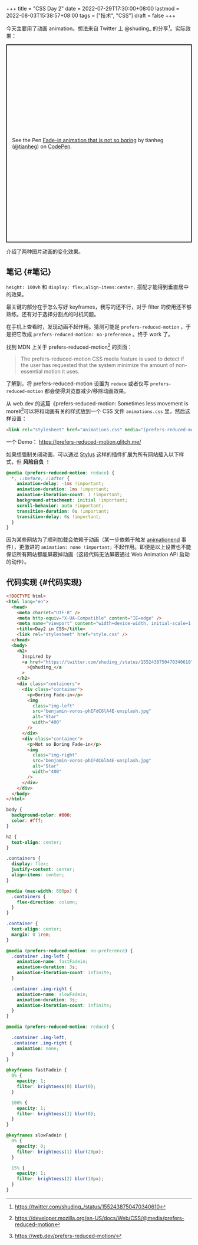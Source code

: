 +++
title = "CSS Day 2"
date = 2022-07-29T17:30:00+08:00
lastmod = 2022-08-03T15:38:57+08:00
tags = ["技术", "CSS"]
draft = false
+++

今天主要用了动画 animation。想法来自 Twitter 上 @shuding\_ 的分享[^fn:1]。实际效果：

<p class="codepen" data-height="537" data-default-tab="result" data-slug-hash="KKoyRaw" data-editable="true" data-user="tianheg" style="height: 537px; box-sizing: border-box; display: flex; align-items: center; justify-content: center; border: 2px solid; margin: 1em 0; padding: 1em;">
  <span>See the Pen <a href="https://codepen.io/tianheg/pen/KKoyRaw">
  Fade-in animation that is not so boring</a> by tianheg (<a href="https://codepen.io/tianheg">@tianheg</a>)
  on <a href="https://codepen.io">CodePen</a>.</span>
</p>
<script async src="https://cpwebassets.codepen.io/assets/embed/ei.js"></script>

介绍了两种图片动画的变化效果。


## 笔记 {#笔记}

`height: 100vh` 和 `display: flex;align-items:center;` 搭配才能得到垂直居中的效果。

最关键的部分在于怎么写好 keyframes，我写的还不行，对于 filter 的使用还不够熟练。还有对于选择分割点的时机问题。

在手机上查看时，发现动画不起作用。猜测可能是 `prefers-reduced-motion` ，于是把它改成 `prefers-reduced-motion: no-preference` 。终于 work 了。

找到 MDN 上关于 prefers-reduced-motion[^fn:2] 的页面：

> The prefers-reduced-motion CSS media feature is used to detect if the user has requested that the system minimize the amount of non-essential motion it uses.

了解到，将 prefers-reduced-motion 设置为 `reduce` 或者仅写 `prefers-reduced-motion` 都会使得浏览器减少/移除动画效果。

从 web.dev 的这篇《prefers-reduced-motion: Sometimes less movement is more》[^fn:3]可以将和动画有关的样式放到一个 CSS 文件 `animations.css` 里，然后这样设置：

```html
<link rel="stylesheet" href="animations.css" media="(prefers-reduced-motion: no-preference)">
```

一个 Demo： <https://prefers-reduced-motion.glitch.me/>

如果想强制关闭动画，可以通过 [Stylus](https://add0n.com/stylus.html) 这样的插件扩展为所有网站插入以下样式，但 **风险自负** ！

```css
@media (prefers-reduced-motion: reduce) {
  *, ::before, ::after {
    animation-delay: -1ms !important;
    animation-duration: 1ms !important;
    animation-iteration-count: 1 !important;
    background-attachment: initial !important;
    scroll-behavior: auto !important;
    transition-duration: 0s !important;
    transition-delay: 0s !important;
  }
}
```

因为某些网站为了顺利加载会依赖于动画（某一步依赖于触发 [animationend](https://developer.mozilla.org/en-US/docs/Web/API/Element/animationend_event) 事件），更激进的 `animation: none !important;` 不起作用。即便是以上设置也不能保证所有网站都能屏蔽掉动画（这段代码无法屏蔽通过 Web Animation API 启动的动作）。


## 代码实现 {#代码实现}

```html
<!DOCTYPE html>
<html lang="en">
  <head>
    <meta charset="UTF-8" />
    <meta http-equiv="X-UA-Compatible" content="IE=edge" />
    <meta name="viewport" content="width=device-width, initial-scale=1.0" />
    <title>Day2 in CSS</title>
    <link rel="stylesheet" href="style.css" />
  </head>
  <body>
    <h2>
      Inspired by
      <a href="https://twitter.com/shuding_/status/1552438750470340610"
        >@shuding_</a
      >
    </h2>
    <div class="containers">
      <div class="container">
        <p>Boring Fade-in</p>
        <img
          class="img-left"
          src="benjamin-voros-phIFdC6lA4E-unsplash.jpg"
          alt="Star"
          width="400"
        />
      </div>
      <div class="container">
        <p>Not so Boring Fade-in</p>
        <img
          class="img-right"
          src="benjamin-voros-phIFdC6lA4E-unsplash.jpg"
          alt="Star"
          width="400"
        />
      </div>
    </div>
  </body>
</html>
```

```css
body {
  background-color: #000;
  color: #fff;
}

h2 {
  text-align: center;
}

.containers {
  display: flex;
  justify-content: center;
  align-items: center;
}

@media (max-width: 600px) {
  .containers {
    flex-direction: column;
  }
}

.container {
  text-align: center;
  margin: 0 1rem;
}

@media (prefers-reduced-motion: no-preference) {
  .container .img-left {
    animation-name: fastFadein;
    animation-duration: 3s;
    animation-iteration-count: infinite;
  }

  .container .img-right {
    animation-name: slowFadein;
    animation-duration: 3s;
    animation-iteration-count: infinite;
  }
}

@media (prefers-reduced-motion: reduce) {

  .container .img-left,
  .container .img-right {
    animation: none;
  }
}

@keyframes fastFadein {
  0% {
    opacity: 1;
    filter: brightness(0) blur(0);
  }

  100% {
    opacity: 1;
    filter: brightness(1) blur(0);
  }
}

@keyframes slowFadein {
  0% {
    opacity: 0;
    filter: brightness(1) blur(20px);
  }

  15% {
    opacity: 1;
    filter: brightness(2) blur(10px);
  }
}
```

[^fn:1]: <https://twitter.com/shuding_/status/1552438750470340610>
[^fn:2]: <https://developer.mozilla.org/en-US/docs/Web/CSS/@media/prefers-reduced-motion>
[^fn:3]: <https://web.dev/prefers-reduced-motion/>